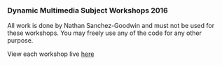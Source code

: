 ### Dynamic Multimedia Subject Workshops 2016

All work is done by Nathan Sanchez-Goodwin and must not be used for these workshops. 
You may freely use any of the code for any other purpose.

View each workshop live [here]("https://nsg223.github.io/dynamic-multimedia/")